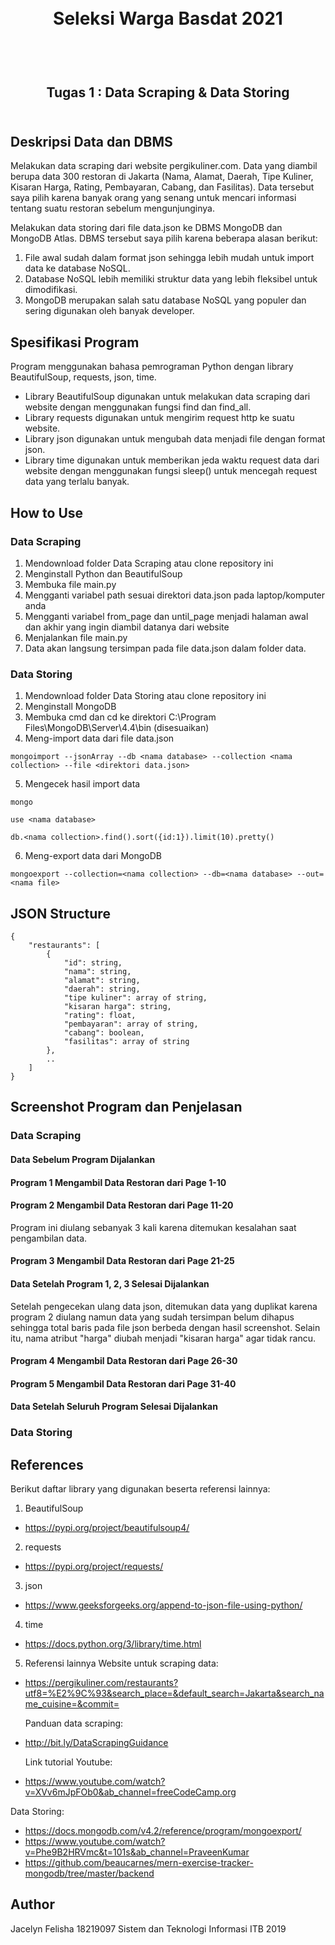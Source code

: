 <h1 align="center">
  <br>
  Seleksi Warga Basdat 2021
  <br>
  <br>
</h1>

<h2 align="center">
  <br>
  Tugas 1 : Data Scraping & Data Storing
  <br>
  <br>
</h2>

## Deskripsi Data dan DBMS

Melakukan data scraping dari website pergikuliner.com. Data yang diambil berupa data 300 restoran di Jakarta (Nama, Alamat, Daerah, Tipe Kuliner, Kisaran Harga, Rating, Pembayaran, Cabang, dan Fasilitas). Data tersebut saya pilih karena banyak orang yang senang untuk mencari informasi tentang suatu restoran sebelum mengunjunginya.

Melakukan data storing dari file data.json ke DBMS MongoDB dan MongoDB Atlas. DBMS tersebut saya pilih karena beberapa alasan berikut:

1. File awal sudah dalam format json sehingga lebih mudah untuk import data ke database NoSQL.
2. Database NoSQL lebih memiliki struktur data yang lebih fleksibel untuk dimodifikasi.
3. MongoDB merupakan salah satu database NoSQL yang populer dan sering digunakan oleh banyak developer.

## Spesifikasi Program

Program menggunakan bahasa pemrograman Python dengan library BeautifulSoup, requests, json, time.

- Library BeautifulSoup digunakan untuk melakukan data scraping dari website dengan menggunakan fungsi find dan find_all.
- Library requests digunakan untuk mengirim request http ke suatu website.
- Library json digunakan untuk mengubah data menjadi file dengan format json.
- Library time digunakan untuk memberikan jeda waktu request data dari website dengan menggunakan fungsi sleep() untuk mencegah request data yang terlalu banyak.

## How to Use

### Data Scraping

1. Mendownload folder Data Scraping atau clone repository ini
2. Menginstall Python dan BeautifulSoup
3. Membuka file main.py
4. Mengganti variabel path sesuai direktori data.json pada laptop/komputer anda
5. Mengganti variabel from_page dan until_page menjadi halaman awal dan akhir yang ingin diambil datanya dari website
6. Menjalankan file main.py
7. Data akan langsung tersimpan pada file data.json dalam folder data.

### Data Storing

1. Mendownload folder Data Storing atau clone repository ini
2. Menginstall MongoDB
3. Membuka cmd dan cd ke direktori C:\Program Files\MongoDB\Server\4.4\bin (disesuaikan)
4. Meng-import data dari file data.json

```
mongoimport --jsonArray --db <nama database> --collection <nama collection> --file <direktori data.json>
```

5. Mengecek hasil import data

```
mongo
```

```
use <nama database>
```

```
db.<nama collection>.find().sort({id:1}).limit(10).pretty()
```

6. Meng-export data dari MongoDB

```
mongoexport --collection=<nama collection> --db=<nama database> --out=<nama file>
```

## JSON Structure

```
{
    "restaurants": [
        {
            "id": string,
            "nama": string,
            "alamat": string,
            "daerah": string,
            "tipe kuliner": array of string,
            "kisaran harga": string,
            "rating": float,
            "pembayaran": array of string,
            "cabang": boolean,
            "fasilitas": array of string
        },
        ..
    ]
}
```

## Screenshot Program dan Penjelasan

### Data Scraping

#### Data Sebelum Program Dijalankan

#### Program 1 Mengambil Data Restoran dari Page 1-10

#### Program 2 Mengambil Data Restoran dari Page 11-20

Program ini diulang sebanyak 3 kali karena ditemukan kesalahan saat pengambilan data.

#### Program 3 Mengambil Data Restoran dari Page 21-25

#### Data Setelah Program 1, 2, 3 Selesai Dijalankan

Setelah pengecekan ulang data json, ditemukan data yang duplikat karena program 2 diulang namun data yang sudah tersimpan belum dihapus sehingga total baris pada file json berbeda dengan hasil screenshot. Selain itu, nama atribut "harga" diubah menjadi "kisaran harga" agar tidak rancu.

#### Program 4 Mengambil Data Restoran dari Page 26-30

#### Program 5 Mengambil Data Restoran dari Page 31-40

#### Data Setelah Seluruh Program Selesai Dijalankan

### Data Storing

## References

Berikut daftar library yang digunakan beserta referensi lainnya:

1. BeautifulSoup

- https://pypi.org/project/beautifulsoup4/

2. requests

- https://pypi.org/project/requests/

3. json

- https://www.geeksforgeeks.org/append-to-json-file-using-python/

4. time

- https://docs.python.org/3/library/time.html

5. Referensi lainnya
   Website untuk scraping data:

- https://pergikuliner.com/restaurants?utf8=%E2%9C%93&search_place=&default_search=Jakarta&search_name_cuisine=&commit=

  Panduan data scraping:

- http://bit.ly/DataScrapingGuidance

  Link tutorial Youtube:

- https://www.youtube.com/watch?v=XVv6mJpFOb0&ab_channel=freeCodeCamp.org

Data Storing:

- https://docs.mongodb.com/v4.2/reference/program/mongoexport/
- https://www.youtube.com/watch?v=Phe9B2HRVmc&t=101s&ab_channel=PraveenKumar
- https://github.com/beaucarnes/mern-exercise-tracker-mongodb/tree/master/backend

## Author

Jacelyn Felisha
18219097
Sistem dan Teknologi Informasi ITB 2019
